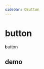 ```yaml
---
sidebar: OButton
---
```


# button

button

## demo

<!-- @case BtnIconSize -->
<!-- @case BtnLoading -->
<!-- @case BtnRound -->
